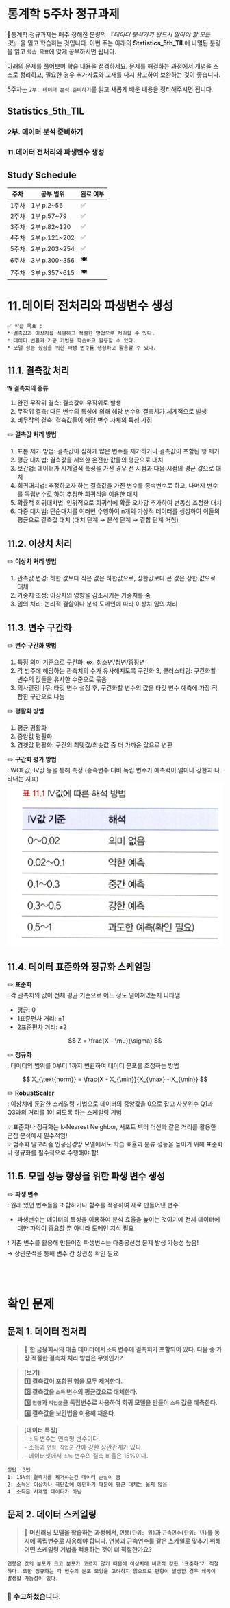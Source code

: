 # 통계학 5주차 정규과제

📌통계학 정규과제는 매주 정해진 분량의 『*데이터 분석가가 반드시 알아야 할 모든 것*』 을 읽고 학습하는 것입니다. 이번 주는 아래의 **Statistics_5th_TIL**에 나열된 분량을 읽고 `학습 목표`에 맞게 공부하시면 됩니다.

아래의 문제를 풀어보며 학습 내용을 점검하세요. 문제를 해결하는 과정에서 개념을 스스로 정리하고, 필요한 경우 추가자료와 교재를 다시 참고하여 보완하는 것이 좋습니다.

5주차는 `2부. 데이터 분석 준비하기`를 읽고 새롭게 배운 내용을 정리해주시면 됩니다.


## Statistics_5th_TIL

### 2부. 데이터 분석 준비하기
### 11.데이터 전처리와 파생변수 생성



## Study Schedule

|주차 | 공부 범위     | 완료 여부 |
|----|----------------|----------|
|1주차| 1부 p.2~56     | ✅      |
|2주차| 1부 p.57~79    | ✅      | 
|3주차| 2부 p.82~120   | ✅      | 
|4주차| 2부 p.121~202  | ✅      | 
|5주차| 2부 p.203~254  | ✅      | 
|6주차| 3부 p.300~356  | 🍽️      | 
|7주차| 3부 p.357~615  | 🍽️      | 

<!-- 여기까진 그대로 둬 주세요-->

# 11.데이터 전처리와 파생변수 생성

```
✅ 학습 목표 :
* 결측값과 이상치를 식별하고 적절한 방법으로 처리할 수 있다.
* 데이터 변환과 가공 기법을 학습하고 활용할 수 있다.
* 모델 성능 향상을 위한 파생 변수를 생성하고 활용할 수 있다.
```


## 11.1. 결측값 처리
<!-- 새롭게 배운 내용을 자유롭게 정리해주세요. -->

🔠 __결측치의 종류__
1. 완전 무작위 결측: 결측값이 무작위로 발생
2. 무작위 결측: 다른 변수의 특성에 의해 해당 변수의 결측치가 체계적으로 발생
3. 비무작위 결측: 결측값들이 해당 변수 자체의 특성 가짐

✏️ __결측값 처리 방법__
1. 표본 제거 방법: 결측값이 심하게 많은 변수를 제거하거나 결측값이 포함된 행 제거
2. 평균 대치법: 결측값을 제외한 온전한 값들의 평균으로 대치
3. 보간법: 데이터가 시계열적 특성을 가진 경우 전 시점과 다음 시점의 평균 값으로 대치
4. 회귀대치법: 추정하고자 하는 결측값을 가진 변수를 종속변수로 하고, 나머지 변수를 독립변수로 하여 추정한 회귀식을 이용한 대치
5. 확률적 회귀대치법: 인위적으로 회귀식에 확률 오차항 추가하여 변동성 조정한 대치
6. 다중 대치법: 단순대치를 여러번 수행하여 n개의 가상적 데이터를 생성하여 이들의 평균으로 결측값 대치 (대치 단계 → 분석 단계 → 결합 단계 거침)


## 11.2. 이상치 처리
<!-- 새롭게 배운 내용을 자유롭게 정리해주세요. -->

✏️ __이상치 처리 방법__
1. 관측값 변경: 하한 값보다 작은 값은 하한값으로, 상한값보다 큰 값은 상한 값으로 대체
2. 가중치 조정: 이상치의 영향을 감소시키는 가중치를 줌
3. 임의 처리: 논리적 결함이나 분석 도메인에 따라 이상치 임의 처리
## 11.3. 변수 구간화
<!-- 새롭게 배운 내용을 자유롭게 정리해주세요. -->
✏️ __변수 구간화 방법__
1. 특정 의미 기준으로 구간화: ex. 청소년/청년/중장년
2. 각 범주에 해당하는 관측치의 수가 유사해지도록  구간화
3, 클러스터링: 구간화할 변수의 값들을 유사한 수준으로 묶음
4. 의사결정나무: 타깃 변수 설정 후, 구간화할 변수의 값을 타깃 변수 예측에 가장 적합한 구간으로 나눔

✏️ __평활화 방법__
1. 평균 평활화
2. 중앙값 평활화
3. 경곗값 평활화: 구간의 최댓값/최솟값 중 더 가까운 값으로 변환


✏️ __구간화 평가 방법__   
: WOE값, IV값 등을 통해 측정 (종속변수 대비 독립 변수가 예측력이 얼마나 강한지 나타내는 지표)
![1](../STATISTICS/imgstat/image%20copy%2056.png)



## 11.4. 데이터 표준화와 정규화 스케일링
<!-- 새롭게 배운 내용을 자유롭게 정리해주세요. -->

✏️ __표준화__   
: 각 관측치의 값이 전체 평균 기준으로 어느 정도 떨어져있는지 나타냄
- 평균: 0
- 1표준편차 거리: ±1
- 2표준편차 거리: ±2    

$$
Z = \frac{X - \mu}{\sigma}
$$

✏️ __정규화__   
: 데이터의 범위를 0부터 1까지 변환하여 데이터 분포를 조정하는 방법     

$$
X_{\text{norm}} = \frac{X - X_{\min}}{X_{\max} - X_{\min}}
$$

✏️ __RobustScaler__   
: 이상치에 둔감한 스케일링 기법으로 데이터의 중앙값을 0으로 잡고 사분위수 Q1과 Q3과의 거리를 1이 되도록 하는 스케일링 기법

💡 표준화나 정규화는 k-Nearest Neighbor, 서포트 벡터 머신과 같은 거리를 활용한 군집 분석에서 필수적임!  
💡 범주화 알고리즘 인공신경망 모델에서도 학습 효율과 분류 성능을 높이기 위해 표준화나 정규화를 필수적으로 수행해야 함!



## 11.5. 모델 성능 향상을 위한 파생 변수 생성
<!-- 새롭게 배운 내용을 자유롭게 정리해주세요. -->
✏️ __파생 변수__   
: 원래 있던 변수들을 조합하거나 함수를 적용하여 새로 만들어낸 변수
- 파생변수는 데이터의 특성을 이용하여 분석 효율을 높이는 것이기에 전체 데이터에 대한 파악이 중요할 뿐 아니라 도메인 지식 필요

❗️ 기존 변수를 활용해 만들어진 파생변수는 다중공선성 문제 발생 가능성 높음!   
→ 상관분석을 통해 변수 간 상관성 확인 필요


<br>
<br>

# 확인 문제

## 문제 1. 데이터 전처리

> **🧚 한 금융회사의 대출 데이터에서 `소득` 변수에 결측치가 포함되어 있다. 다음 중 가장 적절한 결측치 처리 방법은 무엇인가?**

> **[보기]   
1️⃣ 결측값이 포함된 행을 모두 제거한다.  
2️⃣ 결측값을 `소득` 변수의 평균값으로 대체한다.  
3️⃣ `연령`과 `직업군`을 독립변수로 사용하여 회귀 모델을 만들어 `소득` 값을 예측한다.  
4️⃣ 결측값을 보간법을 이용해 채운다.**

> **[데이터 특징]**     
    - `소득` 변수는 연속형 변수이다.  
    - 소득과 `연령`, `직업군` 간에 강한 상관관계가 있다.  
    - 데이터셋에서 `소득` 변수의 결측 비율은 15%이다.

```
정답: 3번   
1: 15%의 결측치를 제거하는건 데이터 손실이 큼
2: 소득은 이상치나 극단값에 예민하기 때문에 평균 대체는 옳지 않음
4: 소득은 시계열 데이터가 아님
```

## 문제 2. 데이터 스케일링

> **🧚 머신러닝 모델을 학습하는 과정에서, `연봉(단위: 원)`과 `근속연수(단위: 년)`를 동시에 독립변수로 사용해야 합니다. 연봉과 근속연수를 같은 스케일로 맞추기 위해 어떤 스케일링 기법을 적용하는 것이 더 적절한가요?**

<!--표준화와 정규화의 차이점에 대해 고민해보세요.-->

```
연봉은 값의 분포가 크고 분포가 고르지 않기 때문에 이상치에 비교적 강한 '표준화'가 적절하다. 또한 정규화는 각 변수의 분포 모양을 고려하지 않으므로 편향이 발생할 경우 왜곡이 발생할 가능성이 있다.
```

### 🎉 수고하셨습니다.